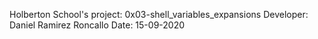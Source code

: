 Holberton School's project: 0x03-shell_variables_expansions
Developer: Daniel Ramirez Roncallo 
Date: 15-09-2020